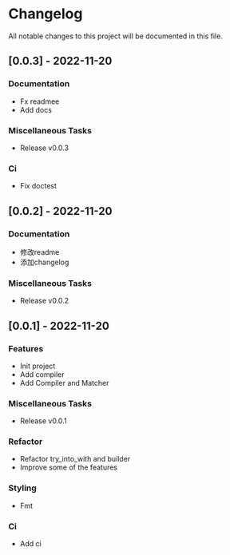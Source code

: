 # Changelog

All notable changes to this project will be documented in this file.

## [0.0.3] - 2022-11-20

### Documentation

- Fx readmee
- Add docs

### Miscellaneous Tasks

- Release v0.0.3

### Ci

- Fix doctest

## [0.0.2] - 2022-11-20

### Documentation

- 修改readme
- 添加changelog

### Miscellaneous Tasks

- Release v0.0.2

## [0.0.1] - 2022-11-20

### Features

- Init project
- Add compiler
- Add Compiler and Matcher

### Miscellaneous Tasks

- Release v0.0.1

### Refactor

- Refactor try_into_with and builder
- Improve some of the features

### Styling

- Fmt

### Ci

- Add ci

<!-- generated by git-cliff -->
